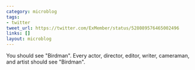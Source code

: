 ```yaml
---
category: microblog
tags:
- twitter
tweet_url: https://twitter.com/ExMember/status/528089576465002496
links: []
layout: microblog
---
```

You should see "Birdman". Every actor, director, editor, writer, cameraman, and artist should see "Birdman".
